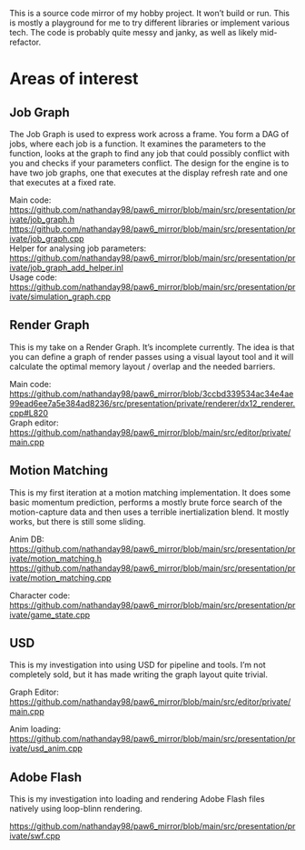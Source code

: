 This is a source code mirror of my hobby project. It won’t build or run. This is mostly a playground for me to try different libraries or implement various tech. The code is probably quite messy and janky, as well as likely mid-refactor.

# Areas of interest
## Job Graph
The Job Graph is used to express work across a frame. You form a DAG of jobs, where each job is a function. It examines the parameters to the function, looks at the graph to find any job that could possibly conflict with you and checks if your parameters conflict. 
The design for the engine is to have two job graphs, one that executes at the display refresh rate and one that executes at a fixed rate.

Main code:\
https://github.com/nathanday98/paw6_mirror/blob/main/src/presentation/private/job_graph.h  
https://github.com/nathanday98/paw6_mirror/blob/main/src/presentation/private/job_graph.cpp  
Helper for analysing job parameters:\
https://github.com/nathanday98/paw6_mirror/blob/main/src/presentation/private/job_graph_add_helper.inl  
Usage code:\
https://github.com/nathanday98/paw6_mirror/blob/main/src/presentation/private/simulation_graph.cpp  

## Render Graph
This is my take on a Render Graph. It’s incomplete currently. The idea is that you can define a graph of render passes using a visual layout tool and it will calculate the optimal memory layout / overlap and the needed barriers.

Main code:\
https://github.com/nathanday98/paw6_mirror/blob/3ccbd339534ac34e4ae99ead6ee7a5e384ad8236/src/presentation/private/renderer/dx12_renderer.cpp#L820  
Graph editor:\
https://github.com/nathanday98/paw6_mirror/blob/main/src/editor/private/main.cpp  

## Motion Matching
This is my first iteration at a motion matching implementation. It does some basic momentum prediction, performs a mostly brute force search of the motion-capture data and then uses a terrible inertialization blend. It mostly works, but there is still some sliding.

Anim DB:\
https://github.com/nathanday98/paw6_mirror/blob/main/src/presentation/private/motion_matching.h  
https://github.com/nathanday98/paw6_mirror/blob/main/src/presentation/private/motion_matching.cpp  

Character code:\
https://github.com/nathanday98/paw6_mirror/blob/main/src/presentation/private/game_state.cpp  

## USD
This is my investigation into using USD for pipeline and tools. I’m not completely sold, but it has made writing the graph layout quite trivial.

Graph Editor:\
https://github.com/nathanday98/paw6_mirror/blob/main/src/editor/private/main.cpp  

Anim loading:\
https://github.com/nathanday98/paw6_mirror/blob/main/src/presentation/private/usd_anim.cpp  

## Adobe Flash
This is my investigation into loading and rendering Adobe Flash files natively using loop-blinn rendering. 

https://github.com/nathanday98/paw6_mirror/blob/main/src/presentation/private/swf.cpp
